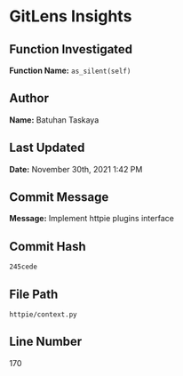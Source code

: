 # GitLens Insights

##  Function Investigated
**Function Name:** `as_silent(self)`

##  Author
**Name:** Batuhan Taskaya

##  Last Updated
**Date:** November 30th, 2021 1:42 PM

##  Commit Message
**Message:** Implement httpie plugins interface

##  Commit Hash
`245cede`

##  File Path
`httpie/context.py`

##  Line Number
170
